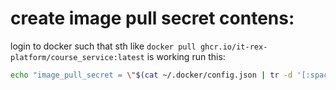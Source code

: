 # create image pull secret contens:

login to docker such that sth like `docker pull ghcr.io/it-rex-platform/course_service:latest` is working
run this:

```sh
echo "image_pull_secret = \"$(cat ~/.docker/config.json | tr -d '[:space:]' | sed -e s/\"/\\\\\"/g)\"" > terraform.tfvars
```
